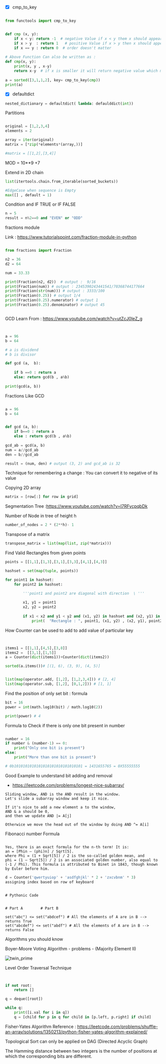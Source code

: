 - [x] cmp_to_key

```python

from functools import cmp_to_key


def cmp (x, y):
    if x < y: return -1  # negative Value if x < y them x should appear first
    if x > y  : return 1   # positive Value if x > y then x should appear last
    if x == y : return 0  # order doesn't matter
    
# Above Function Can also be written as :
def cmp(x, y):
    print(x, y , x-y)
    return x-y  # if x is smaller it will return negative value which means x should appear first
    
a = sorted([3,1,1,2], key= cmp_to_key(cmp))
print(a)
```

- [x] defaultdict

``` python
nested_dictionary = defaultdict( lambda: defaulddict(int))
```

Partitions
```python

original = [1,2,3,4]
elements = 2

array = iter(original)
matrix = [*zip(*elements*(array,))]

#matrix = [[1,2],[3,4]]

```

MOD = 10**9 +7

Extend in 2D chain

```python
list(itertools.chain.from_iterable(sorted_buckets))
```

```python
#EdgeCase when sequence is Empty 
max([] , default = 1)

```


Condition and IF TRUE or IF FALSE
```python
n = 5
result = n%2==0 and "EVEN" or "ODD"
```

fractions module 

Link : https://www.tutorialspoint.com/fraction-module-in-python
```python

from fractions import Fraction

n2 = 36
d2 = 64

num = 33.33

print(Fraction(n2, d2))  # output :  9/16
print(Fraction(num)) # output : 2345390243441541/70368744177664
print(Fraction(str(num))) # output : 3333/100
print(Fraction(0.25)) # output 1/4
print(Fraction(0.25).numerator) # output 1
print(Fraction(0.25).denominator) # output 45



```


GCD Learn From : https://www.youtube.com/watch?v=utZcJ0leZ_g

```python


a = 96
b = 64

# a is dividend
# b is divisor

def gcd (a,  b):
    
    if b ==0 : return a
    else: return gcd(b , a%b)
    
print(gcd(a, b))
```

Fractions Like GCD
```python

a = 96
b = 64


def gcd (a, b):
    if b==0 : return a 
    else : return gcd(b , a%b)
    
gcd_ab = gcd(a, b)
num = a//gcd_ab
den = b//gcd_ab

result = (num, den) # output (3, 2) and gcd_ab is 32

```


Technique for remembering a change : You can convert it to negative of its value

Copying 2D array
```python
matrix = [row[:] for row in grid]
```

Segmentation Tree :https://www.youtube.com/watch?v=I7RFycpqbDk


Number of Node in tree of  height h 
```python
number_of_nodes = 2 * (2**h)- 1
```

Transpose of a matrix 

```python
transpose_matrix = list(map(list, zip(*matrix)))
```

Find Valid Rectangles from given points
```python
points = [[1,1],[1,3],[3,1],[3,3],[4,1],[4,3]]

hashset = set(map(tuple, points))

for point1 in hashset:
    for point2 in hashset:
        
        '''point1 and point2 are diagonal with direction  \ '''

        x1, y1 = point1
        x2, y2 = point2
        
        if x1 < x2 and y1 < y2 and (x1, y2) in hashset and (x2, y1) in hashset:
            print(  "Rectangle : ", point1, (x1, y2) , (x2, y1), point2 )

```

How Counter can be used to add to add value of particular key

```python


items1 = [[1,1],[4,5],[3,8]]
items2 =  [[3,1],[1,5]]
a = Counter(dict(items1))+Counter(dict(items2))

sorted(a.items())# [(1, 6), (3, 9), (4, 5)]
```

```python

list(map(operator.add, [1,2], [1,2,3,4])) # [2, 4]
list(map(operator.sub, [1,2], [0,1,2])) # [1, 1]
```


Find the position of only set bit : formula 

```python
bit = 16
power = int(math.log10(bit) / math.log10(2))

print(power) # 4

```


Formula to Check if there is only one bit present in number

```python

number = 16
if number & (number-1) == 0:
    print("Only one bit is present")
else:
    print("More than one bit is present")

# 0b1010101010101010101010101010101 = 1431655765 = 0X55555555
```

Good Example to understand bit adding and removal
- https://leetcode.com/problems/longest-nice-subarray/

```text
Sliding window, AND is the AND result in the window.
Let's slide a subarray window and keep it nice.

If it's nice to add a new element a to the window,
AND & a should be 0,
and then we update AND |= A[j]

Otherwice we move the head out of the window by doing AND ^= A[i]
```

Fibonacci number Formula

```text

Yes, there is an exact formula for the n-th term! It is:
an = [Phin – (phi)n] / Sqrt[5].
where Phi = (1 + Sqrt[5]) / 2 is the so-called golden mean, and
phi = (1 – Sqrt[5]) / 2 is an associated golden number, also equal to (-1 / Phi). This formula is attributed to Binet in 1843, though known by Euler before him.

```

```python
d = Counter('qwertyuiop' + 'asdfghjkl' * 2 + 'zxcvbnm' * 3)
assigning index based on row of keyboard
```


```Check If all characters of string a present in string b

# Pythonic Code


# Part A        # Part B  

set("abc") <= set("abdcef") # All the elements of A are in B --> returns True
set("abcdef") <= set("abdf") # All the elements of A are in B --> returns False

```


Algorithms you should know

Boyer-Moore Voting Algorithm - problems - (Majority Element II)

![twin_prime](/.dev/maths/closestPrimeNumbersInRange.png)

Level Order Traversal Technique

```python


if not root:
    return []

q = deque([root])

while q:
    print([i.val for i in q])
    q = [child for p in q for child in [p.left, p.right] if child]

```


Fisher-Yates Algorithm
Reference : https://leetcode.com/problems/shuffle-an-array/solutions/1350213/python-fisher-yates-algorithm-explained/


Topological Sort can only be applied on DAG (Directed Acyclic Graph)

The Hamming distance between two integers is the number of positions at which the corresponding bits are different.
